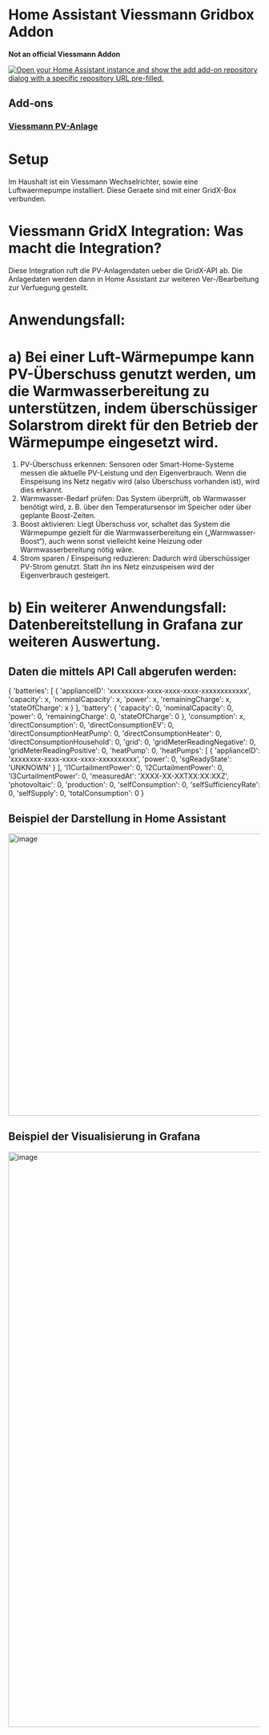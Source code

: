 # Home Assistant Viessmann Gridbox Addon
**Not an official Viessmann Addon**

[![Open your Home Assistant instance and show the add add-on repository dialog with a specific repository URL pre-filled.](https://my.home-assistant.io/badges/supervisor_add_addon_repository.svg)](https://my.home-assistant.io/redirect/supervisor_add_addon_repository/?repository_url=https%3A%2F%2Fgithub.com%2Funl0ck%2Fhomeassistant-addon-viessmann-gridbox)

## Add-ons
### [Viessmann PV-Anlage](./gridx)
# Setup
Im Haushalt ist ein Viessmann Wechselrichter, sowie eine Luftwaermepumpe installiert. Diese Geraete sind mit einer GridX-Box verbunden. 

# Viessmann GridX Integration: Was macht die Integration?
Diese Integration ruft die PV-Anlagendaten ueber die GridX-API ab. Die Anlagedaten werden dann in Home Assistant zur weiteren Ver-/Bearbeitung zur Verfuegung gestellt. 

# Anwendungsfall:
# a) Bei einer Luft-Wärmepumpe kann PV-Überschuss genutzt werden, um die Warmwasserbereitung zu unterstützen, indem überschüssiger Solarstrom direkt für den Betrieb der Wärmepumpe eingesetzt wird. 

1. PV-Überschuss erkennen:
   Sensoren oder Smart-Home-Systeme messen die aktuelle PV-Leistung und den Eigenverbrauch. Wenn die Einspeisung ins Netz negativ wird (also Überschuss vorhanden ist), wird dies
   erkannt.
2. Warmwasser-Bedarf prüfen:
   Das System überprüft, ob Warmwasser benötigt wird, z. B. über den Temperatursensor im Speicher oder über geplante Boost-Zeiten.
3. Boost aktivieren:
   Liegt Überschuss vor, schaltet das System die Wärmepumpe gezielt für die Warmwasserbereitung ein („Warmwasser-Boost“), auch wenn sonst vielleicht keine Heizung oder
   Warmwasserbereitung nötig wäre.
4. Strom sparen / Einspeisung reduzieren:
   Dadurch wird überschüssiger PV-Strom genutzt. Statt ihn ins Netz einzuspeisen wird der Eigenverbrauch gesteigert.

# b) Ein weiterer Anwendungsfall: Datenbereitstellung in Grafana zur weiteren Auswertung.

Daten die mittels API Call abgerufen werden:
-----------------------------------------------------------------------------------------
{
 'batteries': 
    [
       {
       'applianceID': 'xxxxxxxxx-xxxx-xxxx-xxxx-xxxxxxxxxxxx',
       'capacity': x, 
       'nominalCapacity': x,
       'power': x, 
       'remainingCharge': x, 
       'stateOfCharge': x
       }
    ], 
 'battery': 
     {
     'capacity': 0, 
     'nominalCapacity': 0,
     'power': 0, 
     'remainingCharge': 0, 
     'stateOfCharge': 0
     }, 
     'consumption': x, 
     'directConsumption': 0,
    'directConsumptionEV': 0, 
    'directConsumptionHeatPump': 0, 
    'directConsumptionHeater': 0, 
    'directConsumptionHousehold': 0, 
    'grid': 0,
    'gridMeterReadingNegative': 0, 
    'gridMeterReadingPositive': 0, 
    'heatPump': 0, 
    'heatPumps': 
        [
         {
          'applianceID': 'xxxxxxxx-xxxx-xxxx-xxxx-xxxxxxxxxx', 
          'power': 0, 
          'sgReadyState': 
          'UNKNOWN'
         }
        ],
    'l1CurtailmentPower': 0, 
    'l2CurtailmentPower': 0, 
    'l3CurtailmentPower': 0, 
    'measuredAt': 'XXXX-XX-XXTXX:XX:XXZ', 
    'photovoltaic': 0, 
    'production': 0, 
    'selfConsumption': 0, 
    'selfSufficiencyRate': 0,
    'selfSupply': 0, 
    'totalConsumption': 0
}  

## Beispiel der Darstellung in Home Assistant
<img width="1038" height="562" alt="image" src="https://github.com/user-attachments/assets/80a8c8c2-d232-4ee7-bfa9-1fb86f908f94" />

## Beispiel der Visualisierung in Grafana
<img width="2258" height="1146" alt="image" src="https://github.com/user-attachments/assets/007a8005-7844-4d54-9f2f-74a7f563475e" />

